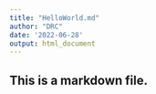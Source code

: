 ```yaml
---
title: "HelloWorld.md"
author: "DRC"
date: '2022-06-28'
output: html_document
---
```


## This is a markdown file.